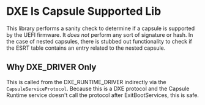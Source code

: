 # DXE Is Capsule Supported Lib

This library performs a sanity check to determine if a capsule is supported by the UEFI firmware.
It *does not* perform any sort of signature or hash.
In the case of nested capsules, there is stubbed out functionality to check if the ESRT table contains an entry
related to the nested capsule.

## Why DXE_DRIVER Only

This is called from the DXE_RUNTIME_DRIVER indirectly via the `CapsuleServiceProtocol`.
Because this is a DXE protocol and the Capsule Runtime service doesn't call the protocol after ExitBootServices,
this is safe.
